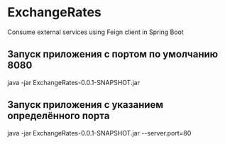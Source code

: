 # ExchangeRates
Consume external services using Feign client in Spring Boot


Запуск приложения с портом по умолчанию 8080
--------------------------------------------
java -jar ExchangeRates-0.0.1-SNAPSHOT.jar


Запуск приложения с указанием определённого порта
-------------------------------------------------

java -jar ExchangeRates-0.0.1-SNAPSHOT.jar --server.port=80
